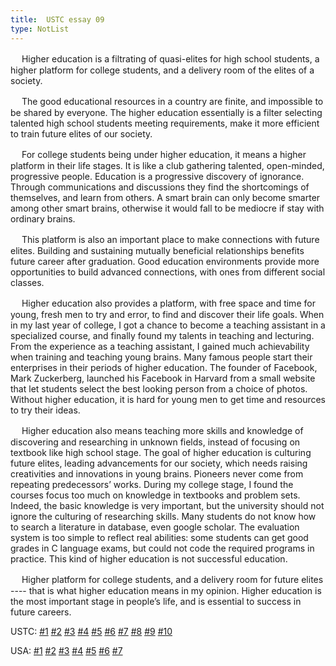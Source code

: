 ```yaml
---
title:  USTC essay 09
type: NotList
---
```


　  Higher education is a filtrating of quasi-elites for high school students, a higher platform for college students, and a delivery room of the elites of a society.

　  The good educational resources in a country are finite, and impossible to be shared by everyone. The higher education essentially is a filter selecting talented high school students meeting requirements, make it more efficient to train future elites of our society.

　  For college students being under higher education, it means a higher platform in their life stages. It is like a club gathering talented, open-minded, progressive people. Education is a progressive discovery of ignorance. Through communications and discussions they find the shortcomings of themselves, and learn from others. A smart brain can only become smarter among other smart brains, otherwise it would fall to be mediocre if stay with ordinary brains.

　  This platform is also an important place to make connections with future elites. Building and sustaining mutually beneficial relationships benefits future career after graduation. Good education environments provide more opportunities to build advanced connections, with ones from different social classes.

　  Higher education also provides a platform, with free space and time for young, fresh men to try and error, to find and discover their life goals. When in my last year of college, I got a chance to become a teaching assistant in a specialized course, and finally found my talents in teaching and lecturing. From the experience as a teaching assistant, I gained much achievability when training and teaching young brains. Many famous people start their enterprises in their periods of higher education. The founder of Facebook, Mark Zuckerberg, launched his Facebook in Harvard from a small website that let students select the best looking person from a choice of photos. Without higher education, it is hard for young men to get time and resources to try their ideas.

　  Higher education also means teaching more skills and knowledge of discovering and researching in unknown fields, instead of focusing on textbook like high school stage. The goal of higher education is culturing future elites, leading advancements for our society, which needs raising creativities and innovations in young brains. Pioneers never come from repeating predecessors’ works. During my college stage, I found the courses focus too much on knowledge in textbooks and problem sets. Indeed, the basic knowledge is very important, but the university should not ignore the culturing of researching skills. Many students do not know how to search a literature in database, even google scholar. The evaluation system is too simple to reflect real abilities: some students can get good grades in C language exams, but could not code the required programs in practice. This kind of higher education is not successful education.

　  Higher platform for college students, and a delivery room for future elites ---- that is what higher education means in my opinion. Higher education is the most important stage in people’s life, and is essential to success in future careers.


USTC: [\#1](/meeting/highereducation/ustc1) [\#2](/meeting/highereducation/ustc2) [\#3](/meeting/highereducation/ustc3) [\#4](/meeting/highereducation/ustc4) [\#5](/meeting/highereducation/ustc5) [\#6](/meeting/highereducation/ustc6)  [\#7](/meeting/highereducation/ustc7)  [\#8](/meeting/highereducation/ustc8) [\#9](/meeting/highereducation/ustc9) [\#10](/meeting/highereducation/ustc10)

USA: [\#1](/meeting/highereducation/usa1) [\#2](/meeting/highereducation/usa2) [\#3](/meeting/highereducation/usa3) [\#4](/meeting/highereducation/usa4) [\#5](/meeting/highereducation/usa5)  [\#6](/meeting/highereducation/usa6) [\#7](/meeting/highereducation/usa7)
